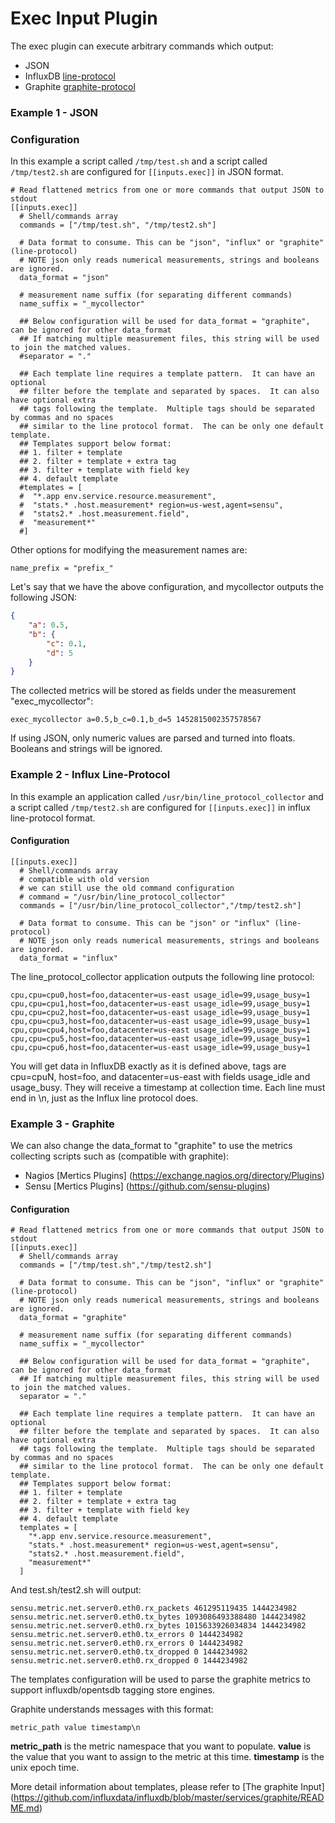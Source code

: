 # Exec Input Plugin

The exec plugin can execute arbitrary commands which output:

* JSON
* InfluxDB [line-protocol](https://docs.influxdata.com/influxdb/v0.10/write_protocols/line/)
* Graphite [graphite-protocol](http://graphite.readthedocs.org/en/latest/feeding-carbon.html)


### Example 1 - JSON

### Configuration

In this example a script called ```/tmp/test.sh``` and a script called ```/tmp/test2.sh``` 
are configured for ```[[inputs.exec]]``` in JSON format.

```
# Read flattened metrics from one or more commands that output JSON to stdout
[[inputs.exec]]
  # Shell/commands array
  commands = ["/tmp/test.sh", "/tmp/test2.sh"]

  # Data format to consume. This can be "json", "influx" or "graphite" (line-protocol)
  # NOTE json only reads numerical measurements, strings and booleans are ignored.
  data_format = "json"

  # measurement name suffix (for separating different commands)
  name_suffix = "_mycollector"

  ## Below configuration will be used for data_format = "graphite", can be ignored for other data_format
  ## If matching multiple measurement files, this string will be used to join the matched values.
  #separator = "."

  ## Each template line requires a template pattern.  It can have an optional
  ## filter before the template and separated by spaces.  It can also have optional extra
  ## tags following the template.  Multiple tags should be separated by commas and no spaces
  ## similar to the line protocol format.  The can be only one default template.
  ## Templates support below format:
  ## 1. filter + template
  ## 2. filter + template + extra tag
  ## 3. filter + template with field key
  ## 4. default template
  #templates = [
  #  "*.app env.service.resource.measurement",
  #  "stats.* .host.measurement* region=us-west,agent=sensu",
  #  "stats2.* .host.measurement.field",
  #  "measurement*"
  #]
```

Other options for modifying the measurement names are:

```
name_prefix = "prefix_"
```

Let's say that we have the above configuration, and mycollector outputs the
following JSON:

```json
{
    "a": 0.5,
    "b": {
        "c": 0.1,
        "d": 5
    }
}
```

The collected metrics will be stored as fields under the measurement
"exec_mycollector":

```
exec_mycollector a=0.5,b_c=0.1,b_d=5 1452815002357578567
```
If using JSON, only numeric values are parsed and turned into floats. Booleans
and strings will be ignored.

### Example 2 - Influx Line-Protocol

In this example an application called ```/usr/bin/line_protocol_collector```
and a script called ```/tmp/test2.sh``` are configured for ```[[inputs.exec]]``` 
in influx line-protocol format.

#### Configuration

```
[[inputs.exec]]
  # Shell/commands array
  # compatible with old version
  # we can still use the old command configuration
  # command = "/usr/bin/line_protocol_collector"
  commands = ["/usr/bin/line_protocol_collector","/tmp/test2.sh"]

  # Data format to consume. This can be "json" or "influx" (line-protocol)
  # NOTE json only reads numerical measurements, strings and booleans are ignored.
  data_format = "influx"
```

The line_protocol_collector application outputs the following line protocol:

```
cpu,cpu=cpu0,host=foo,datacenter=us-east usage_idle=99,usage_busy=1
cpu,cpu=cpu1,host=foo,datacenter=us-east usage_idle=99,usage_busy=1
cpu,cpu=cpu2,host=foo,datacenter=us-east usage_idle=99,usage_busy=1
cpu,cpu=cpu3,host=foo,datacenter=us-east usage_idle=99,usage_busy=1
cpu,cpu=cpu4,host=foo,datacenter=us-east usage_idle=99,usage_busy=1
cpu,cpu=cpu5,host=foo,datacenter=us-east usage_idle=99,usage_busy=1
cpu,cpu=cpu6,host=foo,datacenter=us-east usage_idle=99,usage_busy=1
```

You will get data in InfluxDB exactly as it is defined above,
tags are cpu=cpuN, host=foo, and datacenter=us-east with fields usage_idle
and usage_busy. They will receive a timestamp at collection time. 
Each line must end in \n, just as the Influx line protocol does.


### Example 3 - Graphite

We can also change the data_format to "graphite" to use the metrics collecting scripts such as (compatible with graphite):

* Nagios [Mertics Plugins] (https://exchange.nagios.org/directory/Plugins)
* Sensu [Mertics Plugins] (https://github.com/sensu-plugins)


#### Configuration
```
# Read flattened metrics from one or more commands that output JSON to stdout
[[inputs.exec]]
  # Shell/commands array
  commands = ["/tmp/test.sh","/tmp/test2.sh"]

  # Data format to consume. This can be "json", "influx" or "graphite" (line-protocol)
  # NOTE json only reads numerical measurements, strings and booleans are ignored.
  data_format = "graphite"

  # measurement name suffix (for separating different commands)
  name_suffix = "_mycollector"

  ## Below configuration will be used for data_format = "graphite", can be ignored for other data_format
  ## If matching multiple measurement files, this string will be used to join the matched values.
  separator = "."

  ## Each template line requires a template pattern.  It can have an optional
  ## filter before the template and separated by spaces.  It can also have optional extra
  ## tags following the template.  Multiple tags should be separated by commas and no spaces
  ## similar to the line protocol format.  The can be only one default template.
  ## Templates support below format:
  ## 1. filter + template
  ## 2. filter + template + extra tag
  ## 3. filter + template with field key
  ## 4. default template
  templates = [
    "*.app env.service.resource.measurement",
    "stats.* .host.measurement* region=us-west,agent=sensu",
    "stats2.* .host.measurement.field",
    "measurement*"
  ]
```

And test.sh/test2.sh will output:

```
sensu.metric.net.server0.eth0.rx_packets 461295119435 1444234982
sensu.metric.net.server0.eth0.tx_bytes 1093086493388480 1444234982
sensu.metric.net.server0.eth0.rx_bytes 1015633926034834 1444234982
sensu.metric.net.server0.eth0.tx_errors 0 1444234982
sensu.metric.net.server0.eth0.rx_errors 0 1444234982
sensu.metric.net.server0.eth0.tx_dropped 0 1444234982
sensu.metric.net.server0.eth0.rx_dropped 0 1444234982
```

The templates configuration will be used to parse the graphite metrics to support influxdb/opentsdb tagging store engines.

Graphite understands messages with this format:

```
metric_path value timestamp\n
```

__metric_path__ is the metric namespace that you want to populate.
__value__ is the value that you want to assign to the metric at this time.
__timestamp__ is the unix epoch time.


More detail information about templates, please refer to [The graphite Input] (https://github.com/influxdata/influxdb/blob/master/services/graphite/README.md)
